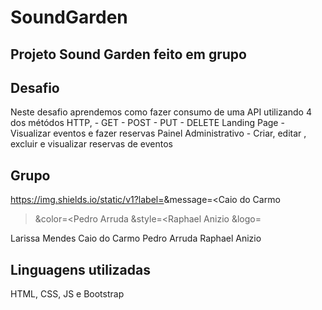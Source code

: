 # SoundGarden
## Projeto Sound Garden feito em grupo
## Desafio
Neste desafio aprendemos como fazer consumo de uma API utilizando 4 dos métódos HTTP, - GET - POST - PUT - DELETE
Landing Page - Visualizar eventos e fazer reservas
Painel Administrativo - Criar, editar , excluir e visualizar reservas de eventos
## Grupo

https://img.shields.io/static/v1?label=<Larissa Mendes>&message=<Caio do Carmo
>&color=<Pedro Arruda
>&style=<Raphael Anizio
>&logo=<LOGO>

Larissa Mendes
Caio do Carmo
Pedro Arruda
Raphael Anizio
## Linguagens utilizadas
HTML, CSS, JS e Bootstrap


